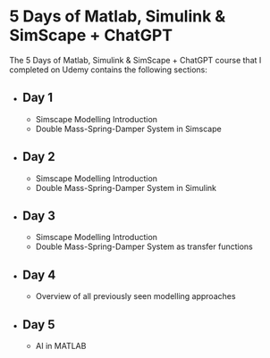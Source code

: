 # 5 Days of Matlab, Simulink & SimScape + ChatGPT
The 5 Days of Matlab, Simulink & SimScape + ChatGPT course that I completed on Udemy contains the following sections:
- ## Day 1
	- Simscape Modelling Introduction
	- Double Mass-Spring-Damper System in Simscape
- ## Day 2
	- Simscape Modelling Introduction
	- Double Mass-Spring-Damper System in Simulink
- ## Day 3
	- Simscape Modelling Introduction
	- Double Mass-Spring-Damper System as transfer functions
- ## Day 4
	- Overview of all previously seen modelling approaches
- ## Day 5
	- AI in MATLAB